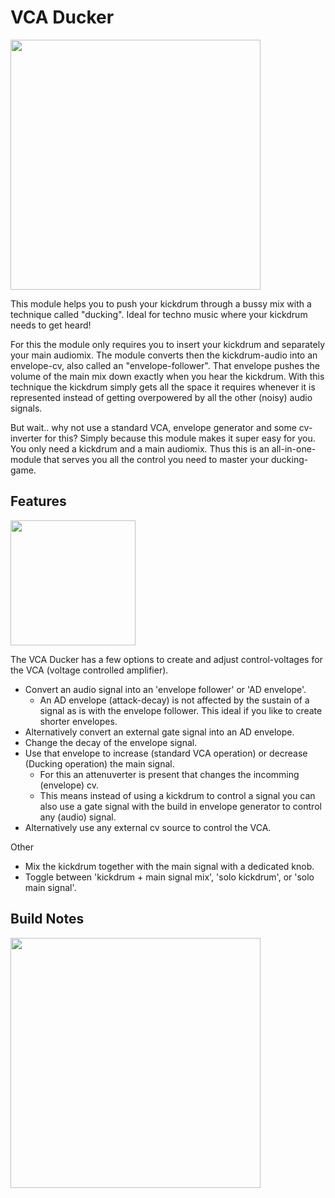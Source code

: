 # VCA Ducker
<img src="https://raw.githubusercontent.com/PierreIsCoding/sdiy/main/VCA_Ducker/images/front_small.jpg" width="400" />

This module helps you to push your kickdrum through a bussy mix with a technique called "ducking". Ideal for techno music where your kickdrum needs to get heard! 

For this the module only requires you to insert your kickdrum and separately your main audiomix. The module converts then the kickdrum-audio into an envelope-cv, also called an "envelope-follower". That envelope pushes the volume of the main mix down exactly when you hear the kickdrum. With this technique the kickdrum simply gets all the space it requires whenever it is represented instead of getting overpowered by all the other (noisy) audio signals.

But wait.. why not use a standard VCA, envelope generator and some cv-inverter for this? Simply because this module makes it super easy for you. You only need a kickdrum and a main audiomix. Thus this is an all-in-one-module that serves you all the control you need to master your ducking-game. 


## Features
<img src="https://raw.githubusercontent.com/PierreIsCoding/sdiy/main/VCA_Ducker/images/labels.png" width="200" />

The VCA Ducker has a few options to create and adjust control-voltages for the VCA (voltage controlled amplifier).
* Convert an audio signal into an 'envelope follower' or 'AD envelope'.
  * An AD envelope (attack-decay) is not affected by the sustain of a signal as is with the envelope follower. This ideal if you like to create shorter envelopes.
* Alternatively convert an external gate signal into an AD envelope.
* Change the decay of the envelope signal.
* Use that envelope to increase (standard VCA operation) or decrease (Ducking operation) the main signal.
  * For this an attenuverter is present that changes the incomming (envelope) cv.
  * This means instead of using a kickdrum to control a signal you can also use a gate signal with the build in envelope generator to control any (audio) signal.
* Alternatively use any external cv source to control the VCA.

Other 
* Mix the kickdrum together with the main signal with a dedicated knob.
* Toggle between 'kickdrum + main signal mix', 'solo kickdrum', or 'solo main signal'.

## Build Notes
<img src="https://raw.githubusercontent.com/PierreIsCoding/sdiy/main/VCA_Ducker/images/back_small.jpg" width="400" />

